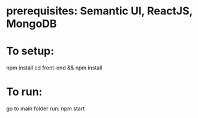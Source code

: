 # prerequisites: Semantic UI, ReactJS, MongoDB

# To setup:
 npm install
 cd front-end && npm install

# To run:
 go to main folder
 run: npm start
